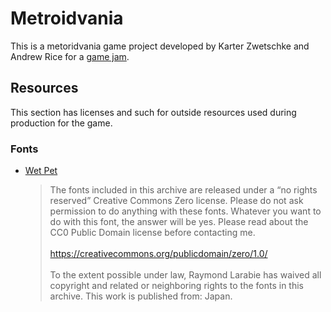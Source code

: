 # Metroidvania

This is a metoridvania game project developed by Karter Zwetschke and Andrew Rice for a [game jam](https://itch.io/jam/metroidvania-month-26).

## Resources

This section has licenses and such for outside resources used during production for the game.

### Fonts

 - [Wet Pet](https://www.dafont.com/wet-pet.font?text=asadfsa)
	 > The fonts included in this archive are released under a “no rights reserved” Creative Commons Zero license.  Please do not ask permission to do anything with these fonts. Whatever you want to do with this font, the answer will be yes. Please read about the CC0 Public Domain license before contacting me.<br/><br/>
	 > https://creativecommons.org/publicdomain/zero/1.0/<br/><br/>
	 > To the extent possible under law, Raymond Larabie has waived all copyright and related or neighboring rights to the fonts in this archive. This work is published from: Japan.
